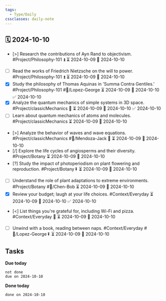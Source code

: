 ```yaml
---
tags:
  - Type/Daily
cssclasses: daily-note
---
```


## 🗓️ 2024-10-10

- [>] Research the contributions of Ayn Rand to objectivism. #Project/Philosophy-101 ⏫ ⏳ 2024-10-09 📅 2024-10-10
- [ ] Read the works of Friedrich Nietzsche on the will to power. #Project/Philosophy-101 ⏫ ⏳ 2024-10-09 📅 2024-10-10
- [x] Study the philosophy of Thomas Aquinas in 'Summa Contra Gentiles.' #Project/Philosophy-101 #👤/Lopez-George ⏳ 2024-10-09 📅 2024-10-10 ✅ 2024-10-10
- [x] Analyze the quantum mechanics of simple systems in 3D space. #Project/classicMechanics 🔽 ⏳ 2024-10-09 📅 2024-10-10 ✅ 2024-10-10
- [ ] Learn about quantum mechanics of atoms and molecules. #Project/classicMechanics ⏳ 2024-10-09 📅 2024-10-10
- [>] Analyze the behavior of waves and wave equations. #Project/classicMechanics #👤/Mendoza-Jack 🔽 ⏳ 2024-10-09 📅 2024-10-10
- [/] Explore the life cycles of angiosperms and their diversity. #Project/Botany ⏳ 2024-10-09 📅 2024-10-10
- [?] Study the impact of photoperiodism on plant flowering and reproduction. #Project/Botany ⏬ ⏳ 2024-10-09 📅 2024-10-10
- [ ] Understand the role of plant adaptations to extreme environments. #Project/Botany #👤/Chen-Bob ⏳ 2024-10-09 📅 2024-10-10
- [x] Review your budget; laugh at your life choices. #Context/Everyday ⏳ 2024-10-09 📅 2024-10-10 ✅ 2024-10-10
- [<] List things you're grateful for, including Wi-Fi and pizza. #Context/Everyday 🔺 ⏳ 2024-10-09 📅 2024-10-10
- [ ] Unwind with a book, reading between naps. #Context/Everyday #👤/Lopez-George ⏬ ⏳ 2024-10-09 📅 2024-10-10

## Tasks

**Due today**

```tasks
not done
due on 2024-10-10
```

**Done today**

```tasks
done on 2024-10-10
```
            